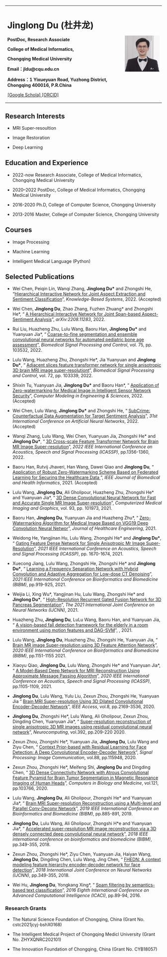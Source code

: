 <div>
<table border="0">
  <tr>
    <td width="75%">
      <h1>Jinglong Du (杜井龙)</h1>
      <p><b>PostDoc, Research Associate</b></p>
      <p><b>College of Medical Informatics,</b></p>
      <p><b>Chongqing Medical University</b></p>
      <p><b>Email：jldu@cqu.edu.cn</b></p>
      <p><b>Address：1 Yixueyuan Road, Yuzhong District, Chongqing 400016, P.R.China</b></p>
      <p><a href="https://scholar.google.com/citations?user=JerUwSkAAAAJ&hl=zh-CN">[Google Schola] <a href="https://orcid.org/0000-0002-4225-0425">[ORCID]</a></a></p>
    </td>
    <td width="25%">
      <img src="/citations.jpg" width="100%">
    </td>
  </tr>
</table>
</div>

<h2>Research Interests</h2>

<ul>
<li><p>MRI Super-resoultion</p>
</li>
<li><p>Image Restoration</p>
</li>
<li><p>Deep Learning</p>
</li>
</ul>


<h2>Education and Experience</h2>

<ul>
<li><p>2022-now Research Associate, College of Medical Informatics, Chongqing Medical University</p>
</li>
<li><p>2020–2022 PostDoc, College of Medical Informatics, Chongqing Medical University</p>
</li>
<li><p>2016-2020 Ph.D, College of Computer Science, Chongqing University</p>
</li>
<li><p>2013-2016 Master, College of Computer Science, Chongqing University</p>
</li>
</ul>


<h2>Courses</h2>

<ul>
<li><p>Image Processing</p>
</li>
<li><p>Machine Learning</p>
</li>
<li><p>Intelligent Medical Language (Python)</p>
</li>
</ul>


<h2>Selected Publications</h2>

<ul>
<li><p>Wei Chen, Peiqin Lin, Wanqi Zhang, <b>Jinglong Du*</b> and Zhongshi He, &ldquo;<a href="https://www.sciencedirect.com/science/article/abs/pii/S095070512200925X">Hierarchical Interactive Network for Joint Aspect Extraction and Sentiment Classification</a>&rdquo;, <i>Knowledge-Based Systems</i>, 2022. (Accepted)</p>
</li>
<li><p>Wei Chen, <b>Jinglong Du</b>, Zhao Zhang, Fuzhen Zhuang* and Zhongshi He*, &ldquo; <a href="https://arxiv.org/abs/2208.11283"> A Hierarchical Interactive Network for Joint Span-based Aspect-Sentiment Analysis</a>&rdquo;, <i>arXiv:2208.11283</i>, 2022.</p>
</li>
<li><p>Rui Liu, Huazheng Zhu, Lulu Wang, Baoru Han, <b>Jinglong Du*</b> and Yuanyuan Jia*, &ldquo; <a href="https://www.sciencedirect.com/science/article/abs/pii/S1746809422000544"> Coarse-to-fine segmentation and ensemble convolutional neural networks for automated pediatric bone age assessment</a>&rdquo;, <i>Biomedical Signal Processing and Control</i>, vol. 75, pp. 103532, 2022.</p> 
<li><p>  Lulu Wang, Huazheng Zhu, Zhongshi He*, Jia Yuanyuan and <b>Jinglong Du*</b>,  &ldquo; <a href="https://www.sciencedirect.com/science/article/abs/pii/S1746809421009368"> Adjacent slices feature transformer network for single anisotropic 3D brain MRI image super-resolutiont</a>&rdquo;, <i>Biomedical Signal Processing and Control</i>, vol. 72, pp. 103339, 2022.</p>
</li> 
<li><p>Shixin Tu, Yuanyuan Jia, <b>Jinglong Du*</b> and Baoru Han*,  &ldquo; <a href="https://ieeexplore.ieee.org/abstract/document/9594451">Application of Zero-watermarking for Medical Image in Intelligent Sensor Network Security</a>&rdquo;, <i>Computer Modeling in Engineering & Sciences</i>, 2022. (Accepted)</p>
</li>
<li><p>Wei Chen, Lulu Wang, <b>Jinglong Du*</b> and Zhongshi He,  &ldquo; <a href="">SubCrime: Counterfactual Data Augmentation for Target Sentiment Analysis</a>&rdquo;, <i>31st International Conference on Artificial Neural Networks</i>, 2022. (Accepted)</p> 
</li>
<li><p>Wanqi Zhang, Lulu Wang, Wei Chen, Yuanyuan Jia, Zhongshi He* and <b>Jinglong Du*</b>,  &ldquo; <a href="https://ieeexplore.ieee.org/abstract/document/9746092/">3D Cross-scale Feature Transformer Network for Brain MR Image Super-resolution</a>&rdquo;, <i>2022 IEEE International Conference on Acoustics, Speech and Signal Processing (ICASSP)</i>, pp.1356-1360, 2022.</p>  
</li>
<li><p>Baoru Han, Rutvij Jhaveri, Han Wang, Dawei Qiao and <b>Jinglong Du</b>,  &ldquo; <a href="https://ieeexplore.ieee.org/abstract/document/9594451"> Application of Robust Zero-Watermarking Scheme Based on Federated Learning for Securing the Healthcare Data </a>&rdquo;, <i>IEEE Journal of Biomedical and Health Informatics</i>, 2021. (Accepted)</p>  
</li>
<li><p>Lulu Wang, <b>Jinglong Du</b>, Ali Gholipour, Huazheng Zhu, Zhongshi He* and Yuanyuan Jia*,  &ldquo; <a href="https://www.sciencedirect.com/science/article/abs/pii/S0895611121001221">3D Dense Convolutional Neural Network for Fast and Accurate Single MR Image Super-resolution</a>&rdquo;, <i>Computerized Medical Imaging and Graphics</i>, vol. 93, pp. 101973,  2021.</p>  
</li>
<li><p>Baoru Han, <b>Jinglong Du</b>, Yuanyuan Jia and Huazheng Zhu*,  &ldquo; <a href="https://www.hindawi.com/journals/jhe/2021/5551520/">Zero-Watermarking Algorithm for Medical Image Based on VGG19 Deep Convolution Neural Networ</a>&rdquo;, <i>Journal of Healthcare Engineering</i>, 2021.</p>  
</li>
<li><p>Weidong He, Yangjinan Hu, Lulu Wang, Zhongshi He* and <b>Jinglong Du*</b>,  &ldquo; <a href="https://ieeexplore.ieee.org/abstract/document/9414646">Gating Feature Dense Network for Single Anisotropic Mr Image Super-Resolution</a>&rdquo;, <i>2021 IEEE International Conference on Acoustics, Speech and Signal Processing (ICASSP)</i>, pp. 1670-1674, 2021.</p>  
</li>
<li><p>Xuecong Jiang, Lulu Wang, Zhongshi He, Zhongshi He* and <b>Jinglong Du*</b>,  &ldquo; <a href="https://ieeexplore.ieee.org/abstract/document/9414646">Learning a Frequency Separation Network with Hybrid Convolution and Adaptive Aggregation for Low-dose CT Denoising</a>&rdquo;, <i>2021 IEEE International Conference on Bioinformatics and Biomedicine (BIBM)</i>, pp.919-925, 2021.</p>  
</li>
<li><p>Weijia Li, Xing Wu*, Yangjinan Hu, Lulu Wang, Zhongshi He* and <b>Jinglong Du*</b>,  &ldquo; <a href="">High-Resolution Recurrent Gated Fusion Network for 3D Pancreas Segmentation</a>&rdquo;, <i>The 2021 International Joint Conference on Neural Networks (IJCNN)</i>, 2021.</p>  
</li>
<li><p>Huazheng Zhu, <b>Jinglong Du</b>, LuLu Wang, Baoru Han, and Yuanyuan Jia,  &ldquo; <a href="">A vision-based fall detection framework for the elderly in a room environment using motion features and DAG-SVM</a>&rdquo;, <i></i>, 2021.</p>  
</li>
<li><p>Lulu Wang, <b>Jinglong Du</b>, Huazheng Zhu, Zhongshi He, Yuanyuan Jia,  &ldquo; <a href="https://ieeexplore.ieee.org/abstract/document/9313377">Brain MR image Super-resolution using 3D Feature Attention Network</a>&rdquo;, <i>2020 IEEE International Conference on Bioinformatics and Biomedicine (BIBM)</i>, pp.1151-1155 2021.</p>  
</li>
<li><p>Xiaoyu Qiao, <b>Jinglong Du</b>, Lulu Wang, Zhongshi He* and Yuanyuan Jia*,  &ldquo; <a href="https://ieeexplore.ieee.org/abstract/document/9053131">A Model-Based Deep Network for MRI Reconstruction Using Approximate Message Passing Algorithm</a>&rdquo;, <i>2020 IEEE International Conference on Acoustics, Speech and Signal Processing (ICASSP)</i>, pp.1105-1109, 2021.</p>  
</li>
<li><p><b>Jinglong Du</b>, Lulu Wang, Yulu Liu, Zexun Zhou, Zhongshi He, Yuanyuan Jia  &ldquo; <a href="https://ieeexplore.ieee.org/abstract/document/8967055">Brain MRI Super-resolution Using 3D Dilated Convolutional Encoder-Decoder Network</a>&rdquo;, <i>IEEE Access</i>, vol.8, pp.2169-3536, 2020.</p>  
</li>
<li><p><b>Jinglong Du</b>, Zhongshi He*, Lulu Wang, Ali Gholipour, Zexun Zhou, Dingding Chen, Yuanyuan Jia*,  &ldquo; <a href="https://www.sciencedirect.com/science/article/abs/pii/S0925231219304771">Super-resolution reconstruction of single anisotropic 3D MR images using residual convolutional neural network</a>&rdquo;, <i>Neurocomputing</i>, vol.392, pp.209-220 2020.</p>  
</li>
<li><p>Zexun Zhou, Zhongshi He*, Yuanyuan Jia, <b>Jinglong Du</b>, Lulu Wang and Ziyu Chen,  &ldquo; <a href="https://www.sciencedirect.com/science/article/abs/pii/S0923596520301326">Context Prior-based with Residual Learning for Face Detection: A Deep Convolutional Encoder-Decoder Network</a>&rdquo;, <i>Signal Processing: Image Communication</i>, vol.88, pp.115948, 2020.</p>  
</li>
<li><p>Zexun Zhou, Zhongshi He*, Meifeng Shi, <b>Jinglong Du</b> and Dingding Chen,  &ldquo; <a href="https://www.sciencedirect.com/science/article/abs/pii/S0010482520301396">3D Dense Connectivity Network with Atrous Convolutional Feature Pyramid for Brain Tumor Segmentation in Magnetic Resonance Imaging of Human Heads</a>&rdquo;, <i>Computers in Biology and Medicine</i>, vol.121, pp.103766, 2020.</p>  
</li>
<li><p>Lulu Wang, <b>Jinglong Du</b>, Ali Gholipour, Zhongshi He* and Yuanyuan Jia*,  &ldquo; <a href="https://ieeexplore.ieee.org/abstract/document/8983233">Brain MRI Super-resolution Reconstruction using a Multi-level and Parallel Conv-Deconv Network</a>&rdquo;, <i>2019 IEEE International Conference on Bioinformatics and Biomedicine (BIBM)</i>, pp.885-891, 2019.</p>  
</li>
<li><p><b>Jinglong Du</b>, Lulu Wang, Ali Gholipour, Zhongshi H*e and Yuanyuan Jia*,  &ldquo; <a href="https://ieeexplore.ieee.org/abstract/document/8621073">Accelerated super-resolution MR image reconstruction via a 3D densely connected deep convolutional neural network</a>&rdquo;, <i>2018 IEEE international conference on bioinformatics and biomedicine (BIBM)</i>, pp.349-355, 2018.</p>  
</li>
<li><p>Zexun Zhou, Zhongshi He*, Ziyu Chen, Yuanyuan Jia, Haiyan Wang, <b>Jinglong Du</b>, Dingding Chen, Lulu Wang, Jing Chen,  &ldquo; <a href="https://ieeexplore.ieee.org/abstract/document/8489507">FHEDN: A context modeling feature hierarchy encoder-decoder network for face detection</a>&rdquo;, <i>2018 International Joint Conference on Neural Networks (IJCNN)</i>, pp.349-355, 2018.</p>  
</li>
  <li><p>Wei Hu, <b>Jinglong Du</b>, Yongkang Xing*,  &ldquo; <a href="https://ieeexplore.ieee.org/abstract/document/7449809">Spam filtering by semantics-based text classification</a>&rdquo;, <i>2016 Eighth International Conference on Advanced Computational Intelligence (ICACI)</i>, pp.89-94, 2016.</p>  
</li>
</ul>

   
<h3>Research Grants</h3>
<ul>
<li><p>The Natural Science Foundation of Chongqing, China (Grant No. cstc2021jcyj-bshX0168)</p>
</li>
<li><p>The Intelligent Medical Project of Chongqing Medicl University (Grant No. ZHYXQNRC202101)</p>
</li>
<li><p>The Innovation Foundation of Chongqing, China (Grant No. CYB18057)</p>
</li>
</ul>
  
  
